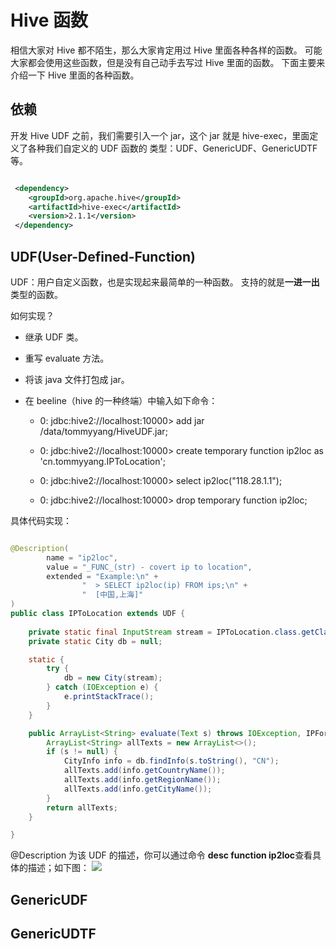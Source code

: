 # Hive 函数
相信大家对 Hive 都不陌生，那么大家肯定用过 Hive 里面各种各样的函数。
可能大家都会使用这些函数，但是没有自己动手去写过 Hive 里面的函数。
下面主要来介绍一下 Hive 里面的各种函数。


## 依赖
开发 Hive UDF 之前，我们需要引入一个 jar，这个 jar 就是 hive-exec，里面定义了各种我们自定义的 UDF 函数的
类型：UDF、GenericUDF、GenericUDTF 等。

```xml

 <dependency>
    <groupId>org.apache.hive</groupId>
    <artifactId>hive-exec</artifactId>
    <version>2.1.1</version>
 </dependency>

```


## UDF(User-Defined-Function)
UDF：用户自定义函数，也是实现起来最简单的一种函数。
支持的就是**一进一出**类型的函数。

如何实现？

- 继承 UDF 类。

- 重写 evaluate 方法。

- 将该 java 文件打包成 jar。

- 在 beeline（hive 的一种终端）中输入如下命令：
    
    - 0: jdbc:hive2://localhost:10000> add jar /data/tommyyang/HiveUDF.jar;
    
    - 0: jdbc:hive2://localhost:10000> create temporary function ip2loc as 'cn.tommyyang.IPToLocation';
    
    - 0: jdbc:hive2://localhost:10000> select ip2loc("118.28.1.1");
    
    - 0: jdbc:hive2://localhost:10000> drop temporary function ip2loc;

具体代码实现：

```java

@Description(
        name = "ip2loc",
        value = "_FUNC_(str) - covert ip to location",
        extended = "Example:\n" +
                "  > SELECT ip2loc(ip) FROM ips;\n" +
                "  [中国,上海]"
)
public class IPToLocation extends UDF {
    
    private static final InputStream stream = IPToLocation.class.getClassLoader().getResourceAsStream("ipipfree.ipdb");
    private static City db = null;

    static {
        try {
            db = new City(stream);
        } catch (IOException e) {
            e.printStackTrace();
        }
    }

    public ArrayList<String> evaluate(Text s) throws IOException, IPFormatException {
        ArrayList<String> allTexts = new ArrayList<>();
        if (s != null) {
            CityInfo info = db.findInfo(s.toString(), "CN");
            allTexts.add(info.getCountryName());
            allTexts.add(info.getRegionName());
            allTexts.add(info.getCityName());
        }
        return allTexts;
    }

}

```

@Description 为该 UDF 的描述，你可以通过命令 **desc function ip2loc**查看具体的描述；如下图：
<img src="https://blog.tommyyang.cn/img/bigdata/hive/hive-udf-1.png">

## GenericUDF


## GenericUDTF
